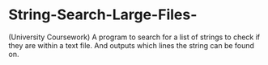 # String-Search-Large-Files-
(University Coursework) A program to search for a list of strings to check if they are within a text file. And outputs which lines the string can be found on.
